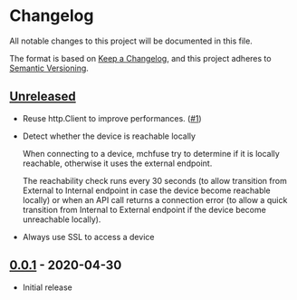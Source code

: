 # Changelog

All notable changes to this project will be documented in this file.

The format is based on [Keep a Changelog](https://keepachangelog.com/en/1.0.0/),
and this project adheres to [Semantic Versioning](https://semver.org/spec/v2.0.0.html).

## [Unreleased]

- Reuse http.Client to improve performances. ([#1](https://github.com/mnencia/mchfuse/issues/1))
- Detect whether the device is reachable locally

  When connecting to a device, mchfuse try to determine if it is locally
  reachable, otherwise it uses the external endpoint.

  The reachability check runs every 30 seconds (to allow transition from
  External to Internal endpoint in case the device become reachable
  locally) or when an API call returns a connection error (to allow a
  quick transition from Internal to External endpoint if the device
  become unreachable locally).
- Always use SSL to access a device

## [0.0.1] - 2020-04-30

- Initial release

[Unreleased]: https://github.com/mnencia/mchfuse/compare/v0.0.1...HEAD
[0.0.1]: https://github.com/mnencia/mchfuse/releases/tag/v0.0.1
